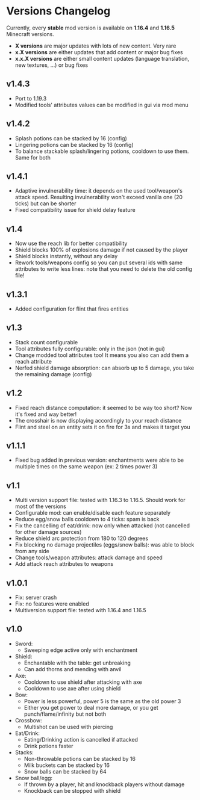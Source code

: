 # Versions Changelog

Currently, every **stable** mod version is available on **1.16.4** and **1.16.5** Minecraft versions.

* **X versions** are major updates with lots of new content. Very rare
* **x.X versions** are either updates that add content or major bug fixes
* **x.x.X versions** are either small content updates (language translation, new textures, ...) or bug fixes

## v1.4.3

* Port to 1.19.3
* Modified tools' attributes values can be modified in gui via mod menu

## v1.4.2

* Splash potions can be stacked by 16 (config)
* Lingering potions can be stacked by 16 (config)
* To balance stackable splash/lingering potions, cooldown to use them. Same for both 

## v1.4.1

* Adaptive invulnerability time: it depends on the used tool/weapon's attack speed. Resulting invulnerability 
  won't exceed vanilla one (20 ticks) but can be shorter
* Fixed compatibility issue for shield delay feature

## v1.4

* Now use the reach lib for better compatibility
* Shield blocks 100% of explosions damage if not caused by the player
* Shield blocks instantly, without any delay
* Rework tools/weapons config so you can put several ids with same attributes to write less lines: note that 
  you need to delete the old config file!

## v1.3.1

* Added configuration for flint that fires entities

## v1.3

* Stack count configurable
* Tool attributes fully configurable: only in the json (not in gui)
* Change modded tool attributes too! It means you also can add them a reach attribute
* Nerfed shield damage absorption: can absorb up to 5 damage, you take the remaining damage (config)

## v1.2

* Fixed reach distance computation: it seemed to be way too short? Now it's fixed and way better!
* The crosshair is now displaying accordingly to your reach distance
* Flint and steel on an entity sets it on fire for 3s and makes it target you

## v1.1.1

* Fixed bug added in previous version: enchantments were able to be multiple times on the same weapon (ex: 2 times power 3)

## v1.1

* Multi version support file: tested with 1.16.3 to 1.16.5. Should work for most of the versions
* Configurable mod: can enable/disable each feature separately
* Reduce egg/snow balls cooldown to 4 ticks: spam is back
* Fix the cancelling of eat/drink: now only when attacked (not cancelled for other damage sources)
* Reduce shield arc protection from 180 to 120 degrees
* Fix blocking no damage projectiles (eggs/snow balls): was able to block from any side
* Change tools/weapon attributes: attack damage and speed
* Add attack reach attributes to weapons

## v1.0.1

* Fix: server crash
* Fix: no features were enabled
* Multiversion support file: tested with 1.16.4 and 1.16.5

## v1.0

* Sword:
    * Sweeping edge active only with enchantment
* Shield:
  * Enchantable with the table: get unbreaking
  * Can add thorns and mending with anvil
* Axe:
  * Cooldown to use shield after attacking with axe
  * Cooldown to use axe after using shield
* Bow:
  * Power is less powerful, power 5 is the same as the old power 3
  * Either you get power to deal more damage, or you get punch/flame/infinity but not both
* Crossbow:
  * Multishot can be used with piercing
* Eat/Drink:
  * Eating/Drinking action is cancelled if attacked
  * Drink potions faster
* Stacks:
  * Non-throwable potions can be stacked by 16
  * Milk buckets can be stacked by 16
  * Snow balls can be stacked by 64
* Snow ball/egg:
  * If thrown by a player, hit and knockback players without damage
  * Knockback can be stopped with shield
